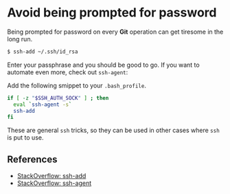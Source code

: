# Avoid being prompted for password

Being prompted for password on every **Git** operation can get tiresome in the long run.

```bash
$ ssh-add ~/.ssh/id_rsa
```

Enter your passphrase and you should be good to go. If you want to automate even more, check out `ssh-agent`:

Add the following smippet to your `.bash_profile`.

```bash
if [ -z "$SSH_AUTH_SOCK" ] ; then
  eval `ssh-agent -s`
  ssh-add
fi
```

These are general `ssh` tricks, so they can be used in other cases where `ssh` is put to use.

## References

- [StackOverflow: ssh-add](https://stackoverflow.com/questions/21095054/ssh-key-still-asking-for-password-and-passphrase)
- [StackOverflow: ssh-agent](https://unix.stackexchange.com/questions/90853/how-can-i-run-ssh-add-automatically-without-password-prompt)
